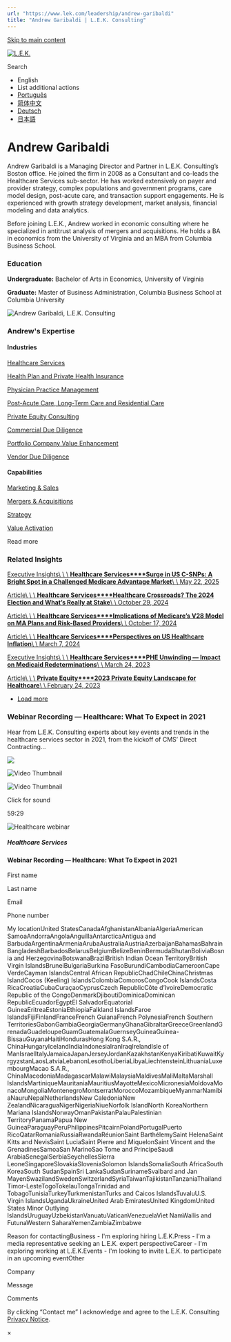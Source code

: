 ```yaml
---
url: "https://www.lek.com/leadership/andrew-garibaldi"
title: "Andrew Garibaldi | L.E.K. Consulting"
---
```


[Skip to main content](https://www.lek.com/leadership/andrew-garibaldi#main-content)

[![L.E.K.](https://www.lek.com/themes/lek/images/new-logo.svg)](https://www.lek.com/ "L.E.K.")

Search

- English
- List additional actions
- [Português](https://www.lek.com/pt-br/lek-brazil)
- [简体中文](https://www.lek.com/zh-hant/lek-china)
- [Deutsch](https://www.lek.com/de/lek-germany)
- [日本語](https://www.lek.com/ja/lek-japan)

# Andrew Garibaldi

Andrew Garibaldi is a Managing Director and Partner in L.E.K. Consulting’s Boston office. He joined the firm in 2008 as a Consultant and co-leads the Healthcare Services sub-sector. He has worked extensively on payer and provider strategy, complex populations and government programs, care model design, post-acute care, and transaction support engagements. He is experienced with growth strategy development, market analysis, financial modeling and data analytics.

Before joining L.E.K., Andrew worked in economic consulting where he specialized in antitrust analysis of mergers and acquisitions. He holds a BA in economics from the University of Virginia and an MBA from Columbia Business School.

### Education

**Undergraduate:** Bachelor of Arts in Economics, University of Virginia

**Graduate:** Master of Business Administration, Columbia Business School at Columbia University

![Andrew Garibaldi, L.E.K. Consulting](https://www.lek.com/sites/default/files/profile-images/andrew-garibaldi-web.jpg)

### Andrew's Expertise

#### Industries

[Healthcare Services](https://www.lek.com/industries/healthcare-services)

[Health Plan and Private Health Insurance](https://www.lek.com/industries/healthcare-services/health-plan-private-insurance)

[Physician Practice Management](https://www.lek.com/industries/healthcare-services/physician-provider)

[Post-Acute Care, Long-Term Care and Residential Care](https://www.lek.com/industries/healthcare-services/post-acute-residential-care-consulting)

[Private Equity Consulting](https://www.lek.com/industries/private-equity-pe)

[Commercial Due Diligence](https://www.lek.com/industries/private-equity-pe/commercial-due-diligence-cdd)

[Portfolio Company Value Enhancement](https://www.lek.com/industries/private-equity-pe/portfolio-company-value-enhancement)

[Vendor Due Diligence](https://www.lek.com/industries/private-equity-pe/vendor-due-diligence-vdd)

#### Capabilities

[Marketing & Sales](https://www.lek.com/capabilities/marketing-and-sales)

[Mergers & Acquisitions](https://www.lek.com/capabilities/mergers-acquisitions)

[Strategy](https://www.lek.com/capabilities/strategy)

[Value Activation](https://www.lek.com/capabilities/organizational-strategy/value-activation)

Read more

### Related Insights

[Executive Insights\\
\\
\\
**Healthcare Services****Surge in US C-SNPs: A Bright Spot in a Challenged Medicare Advantage Market**\\
\\
May 22, 2025](https://www.lek.com/insights/hea/us/ei/surge-us-c-snps-bright-spot-challenged-medicare-advantage-market)

[Article\\
\\
\\
**Healthcare Services****Healthcare Crossroads? The 2024 Election and What’s Really at Stake**\\
\\
October 29, 2024](https://www.lek.com/insights/hea/us/ar/healthcare-crossroads-2024-election-and-whats-really-stake)

[Article\\
\\
\\
**Healthcare Services****Implications of Medicare’s V28 Model on MA Plans and Risk-Based Providers**\\
\\
October 17, 2024](https://www.lek.com/insights/hea/us/ar/implications-medicares-v28-model-ma-plans-and-risk-based-providers)

[Article\\
\\
\\
**Healthcare Services****Perspectives on US Healthcare Inflation**\\
\\
March 7, 2024](https://www.lek.com/insights/hea/us/ar/perspectives-healthcare-inflation)

[Executive Insights\\
\\
\\
**Healthcare Services****PHE Unwinding — Impact on Medicaid Redeterminations**\\
\\
March 24, 2023](https://www.lek.com/insights/hea/us/ei/phe-unwinding-impact-medicaid-redeterminations)

[Article\\
\\
\\
**Private Equity****2023 Private Equity Landscape for Healthcare**\\
\\
February 24, 2023](https://www.lek.com/insights/hea/us/ar/2023-private-equity-landscape-healthcare)

- [Load more](https://www.lek.com/leadership/andrew-garibaldi?page=1 "Load more items")

### Webinar Recording — Healthcare: What To Expect in 2021

Hear from L.E.K. Consulting experts about key events and trends in the healthcare services sector in 2021, from the kickoff of CMS’ Direct Contracting…


![](https://fast.wistia.com/embed/medias/x32w1moc1j/swatch)

![Video Thumbnail](https://fast.wistia.com/embed/medias/x32w1moc1j/swatch)

![Video Thumbnail](https://embed-ssl.wistia.com/deliveries/ee35a74a4d7e8035c9fbc57247090497.webp?image_crop_resized=1920x1080)

Click for sound

59:29

![Healthcare webinar](https://www.lek.com/sites/default/files/teaser-images/2021-HCS-Webinar_teaser.png)

##### Healthcare Services

#### Webinar Recording — Healthcare: What To Expect in 2021

First name

Last name

Email

Phone number

My locationUnited StatesCanadaAfghanistanAlbaniaAlgeriaAmerican SamoaAndorraAngolaAnguillaAntarcticaAntigua and BarbudaArgentinaArmeniaArubaAustraliaAustriaAzerbaijanBahamasBahrainBangladeshBarbadosBelarusBelgiumBelizeBeninBermudaBhutanBoliviaBosnia and HerzegovinaBotswanaBrazilBritish Indian Ocean TerritoryBritish Virgin IslandsBruneiBulgariaBurkina FasoBurundiCambodiaCameroonCape VerdeCayman IslandsCentral African RepublicChadChileChinaChristmas IslandCocos (Keeling) IslandsColombiaComorosCongoCook IslandsCosta RicaCroatiaCubaCuraçaoCyprusCzech RepublicCôte d’IvoireDemocratic Republic of the CongoDenmarkDjiboutiDominicaDominican RepublicEcuadorEgyptEl SalvadorEquatorial GuineaEritreaEstoniaEthiopiaFalkland IslandsFaroe IslandsFijiFinlandFranceFrench GuianaFrench PolynesiaFrench Southern TerritoriesGabonGambiaGeorgiaGermanyGhanaGibraltarGreeceGreenlandGrenadaGuadeloupeGuamGuatemalaGuernseyGuineaGuinea-BissauGuyanaHaitiHondurasHong Kong S.A.R., ChinaHungaryIcelandIndiaIndonesiaIranIraqIrelandIsle of ManIsraelItalyJamaicaJapanJerseyJordanKazakhstanKenyaKiribatiKuwaitKyrgyzstanLaosLatviaLebanonLesothoLiberiaLibyaLiechtensteinLithuaniaLuxembourgMacao S.A.R., ChinaMacedoniaMadagascarMalawiMalaysiaMaldivesMaliMaltaMarshall IslandsMartiniqueMauritaniaMauritiusMayotteMexicoMicronesiaMoldovaMonacoMongoliaMontenegroMontserratMoroccoMozambiqueMyanmarNamibiaNauruNepalNetherlandsNew CaledoniaNew ZealandNicaraguaNigerNigeriaNiueNorfolk IslandNorth KoreaNorthern Mariana IslandsNorwayOmanPakistanPalauPalestinian TerritoryPanamaPapua New GuineaParaguayPeruPhilippinesPitcairnPolandPortugalPuerto RicoQatarRomaniaRussiaRwandaRéunionSaint BarthélemySaint HelenaSaint Kitts and NevisSaint LuciaSaint Pierre and MiquelonSaint Vincent and the GrenadinesSamoaSan MarinoSao Tome and PrincipeSaudi ArabiaSenegalSerbiaSeychellesSierra LeoneSingaporeSlovakiaSloveniaSolomon IslandsSomaliaSouth AfricaSouth KoreaSouth SudanSpainSri LankaSudanSurinameSvalbard and Jan MayenSwazilandSwedenSwitzerlandSyriaTaiwanTajikistanTanzaniaThailandTimor-LesteTogoTokelauTongaTrinidad and TobagoTunisiaTurkeyTurkmenistanTurks and Caicos IslandsTuvaluU.S. Virgin IslandsUgandaUkraineUnited Arab EmiratesUnited KingdomUnited States Minor Outlying IslandsUruguayUzbekistanVanuatuVaticanVenezuelaViet NamWallis and FutunaWestern SaharaYemenZambiaZimbabwe

Reason for contactingBusiness - I'm exploring hiring L.E.K.Press - I'm a media representative seeking an L.E.K. expert perspectiveCareer - I'm exploring working at L.E.K.Events - I'm looking to invite L.E.K. to participate in an upcoming eventOther

Company

Message

Comments

By clicking “Contact me” I acknowledge and agree to the L.E.K. Consulting [Privacy Notice](https://www.lek.com/lek-consulting-privacy-policy).

×